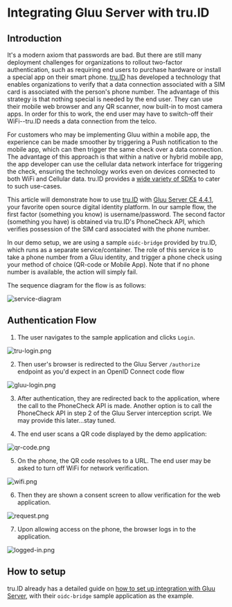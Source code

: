 # Integrating Gluu Server with tru.ID

## Introduction

It's a modern axiom that passwords are bad. But there are still many deployment challenges for organizations to rollout two-factor authentication, such as requiring end users to purchase hardware or install a special app on their smart phone. [tru.ID](https://tru.id/) has developed a technology that enables organizations to verify that a data connection associated with a SIM card is associated with the person's phone number. The advantage of this strategy is that nothing special is needed by the end user. They can use their mobile web browser and any QR scanner, now built-in to most camera apps. In order for this to work, the end user may have to switch-off their WiFi--tru.ID needs a data connection from the telco.

For customers who may be implementing Gluu within a mobile app, the experience can be made smoother by triggering a Push notification to the mobile app, which can then trigger the same check over a data connection. The advantage of this approach is that within a native or hybrid mobile app, the app developer can use the cellular data network interface for triggering the check, ensuring the technology works even on devices connected to both WiFi and Cellular data. tru.ID provides a [wide variety of SDKs](https://github.com/tru-ID) to cater to such use-cases.

This article will demonstrate how to use [tru.ID](https://github.com/tru-ID/oidc-bridge) with [Gluu Server CE 4.4.1](https://gluu.org/), your favorite open source digital identity platform. In our sample flow, the first factor (something you know) is username/password. The second factor (something you have) is obtained via tru.ID's PhoneCheck API, which verifies possession of the SIM card associated with the phone number.

In our demo setup, we are using a sample `oidc-bridge` provided by tru.ID, which runs as a separate service/container. The role of this service is to take a phone number from a Gluu identity, and trigger a phone check using your method of choice (QR-code or Mobile App). Note that if no phone number is available, the action will simply fail.

The sequence diagram for the flow is as follows:

![service-diagram](https://raw.githubusercontent.com/tru-ID/oidc-bridge/main/integration-gluu/gluu-truid-authentication-flow.png)

## Authentication Flow

1. The user navigates to the sample application and clicks `Login`.

![tru-login.png](../assets/tru-id/tru-login.png)

2. Then user's browser is redirected to the Gluu Server `/authorize` endpoint as you'd expect in an OpenID Connect code flow

![gluu-login.png](../assets/tru-id/gluu-login.png)

3. After authentication, they are redirected back to the application, where the call to the PhoneCheck API is made. Another option is to call the PhoneCheck API in step 2 of the Gluu Server interception script. We may provide this later...stay tuned.

4. The end user scans a QR code displayed by the demo application:

![qr-code.png](../assets/tru-id/qr-code.png)

5. On the phone, the QR code resolves to a URL. The end user may be asked to turn off WiFi for network verification.

![wifi.png](../assets/tru-id/wifi.png)

6. Then they are shown a consent screen to allow verification for the web application.

![request.png](../assets/tru-id/request.png)

7. Upon allowing access on the phone, the browser logs in to the application.

![logged-in.png](../assets/tru-id/logged-in.png)

## How to setup

tru.ID already has a detailed guide on [how to set up integration with Gluu Server](https://github.com/tru-ID/oidc-bridge/tree/main/integration-gluu#readme), with their `oidc-bridge` sample application as the example.
